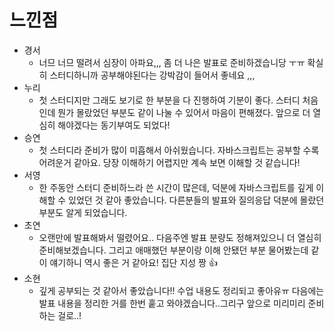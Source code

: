 # 느낀점

- 경서
  - 너므 너므 떨려서 심장이 아파요,,, 좀 더 나은 발표로 준비하겠습니당 ㅜㅠ 확실히 스터디하니까 공부해야된다는 강박감이 들어서 좋네요 ,,,
- 누리
  - 첫 스터디지만 그래도 보기로 한 부분을 다 진행하여 기분이 좋다. 스터디 처음인데 뭔가 몰랐었던 부분도 같이 나눌 수 있어서 마음이 편해졌다. 앞으로 더 열심히 해야겠다는 동기부여도 되었다!
- 승연
  - 첫 스터디라 준비가 많이 미흡해서 아쉬웠습니다. 자바스크립트는 공부할 수록 어려운거 같아요. 당장 이해하기 어렵지만 계속 보면 이해할 것 같습니다!
- 서영
  - 한 주동안 스터디 준비하느라 쓴 시간이 많은데, 덕분에 자바스크립트를 깊게 이해할 수 있었던 것 같아 좋았습니다. 다른분들의 발표와 질의응답 덕분에 몰랐던 부분도 알게 되었습니다.
- 초연
  - 오랜만에 발표해봐서 떨렸어요.. 다음주엔 발표 분량도 정해져있으니 더 열심히 준비해보겠습니다. 그리고 애매했던 부분이랑 이해 안됐던 부분 물어봤는데 같이 얘기하니 역시 좋은 거 같아요! 집단 지성 짱 👍
- 소현
  - 깊게 공부되는 것 같아서 좋았습니다!! 수업 내용도 정리되고 좋아유ㅠ 다음에는 발표 내용을 정리한 거를 한번 훝고 와야겠습니다..그리구 앞으로 미리미리 준비하는 걸로..!
